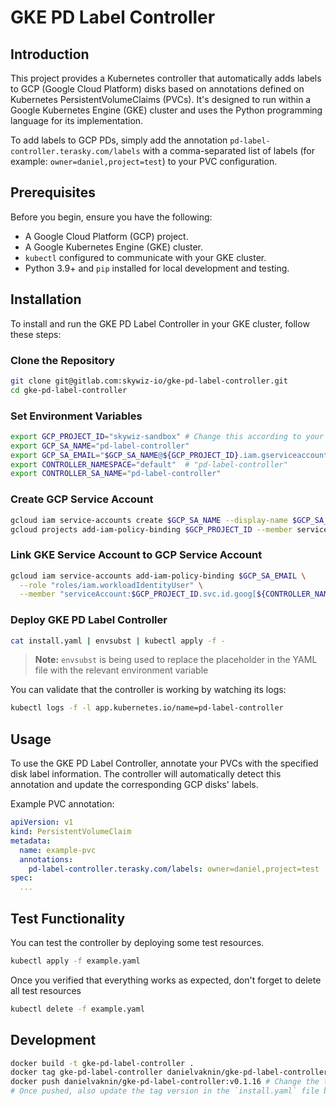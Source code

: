 # GKE PD Label Controller

## Introduction

This project provides a Kubernetes controller that automatically adds labels to GCP (Google Cloud Platform) disks based on annotations defined on Kubernetes PersistentVolumeClaims (PVCs). It's designed to run within a Google Kubernetes Engine (GKE) cluster and uses the Python programming language for its implementation.

To add labels to GCP PDs, simply add the annotation `pd-label-controller.terasky.com/labels` with a comma-separated list of labels (for example: `owner=daniel,project=test`) to your PVC configuration.

## Prerequisites

Before you begin, ensure you have the following:

- A Google Cloud Platform (GCP) project.
- A Google Kubernetes Engine (GKE) cluster.
- `kubectl` configured to communicate with your GKE cluster.
- Python 3.9+ and `pip` installed for local development and testing.

## Installation

To install and run the GKE PD Label Controller in your GKE cluster, follow these steps:

### Clone the Repository

```bash
git clone git@gitlab.com:skywiz-io/gke-pd-label-controller.git
cd gke-pd-label-controller
```

### Set Environment Variables

```bash
export GCP_PROJECT_ID="skywiz-sandbox" # Change this according to your GCP project ID
export GCP_SA_NAME="pd-label-controller"
export GCP_SA_EMAIL="$GCP_SA_NAME@${GCP_PROJECT_ID}.iam.gserviceaccount.com"
export CONTROLLER_NAMESPACE="default"  # "pd-label-controller"
export CONTROLLER_SA_NAME="pd-label-controller"
```

### Create GCP Service Account

```bash
gcloud iam service-accounts create $GCP_SA_NAME --display-name $GCP_SA_NAME
gcloud projects add-iam-policy-binding $GCP_PROJECT_ID --member serviceAccount:$GCP_SA_EMAIL --role "roles/compute.storageAdmin"
```

### Link GKE Service Account to GCP Service Account

```bash
gcloud iam service-accounts add-iam-policy-binding $GCP_SA_EMAIL \
  --role "roles/iam.workloadIdentityUser" \
  --member "serviceAccount:$GCP_PROJECT_ID.svc.id.goog[${CONTROLLER_NAMESPACE:-"default"}/${CONTROLLER_SA_NAME}]"
```

### Deploy GKE PD Label Controller

```bash
cat install.yaml | envsubst | kubectl apply -f -
```

> **Note:** `envsubst` is being used to replace the placeholder in the YAML file with the relevant environment variable

You can validate that the controller is working by watching its logs:

```bash
kubectl logs -f -l app.kubernetes.io/name=pd-label-controller
```

## Usage

To use the GKE PD Label Controller, annotate your PVCs with the specified disk label information. The controller will automatically detect this annotation and update the corresponding GCP disks' labels.

Example PVC annotation:

```yaml
apiVersion: v1
kind: PersistentVolumeClaim
metadata:
  name: example-pvc
  annotations:
    pd-label-controller.terasky.com/labels: owner=daniel,project=test
spec:
  ...
```

## Test Functionality

You can test the controller by deploying some test resources.

```bash
kubectl apply -f example.yaml
```

Once you verified that everything works as expected, don't forget to delete all test resources

```bash
kubectl delete -f example.yaml
```

## Development

```bash
docker build -t gke-pd-label-controller .
docker tag gke-pd-label-controller danielvaknin/gke-pd-label-controller:v0.1.16 # Change the tag version
docker push danielvaknin/gke-pd-label-controller:v0.1.16 # Change the tag version
# Once pushed, also update the tag version in the `install.yaml` file before redeploying
```